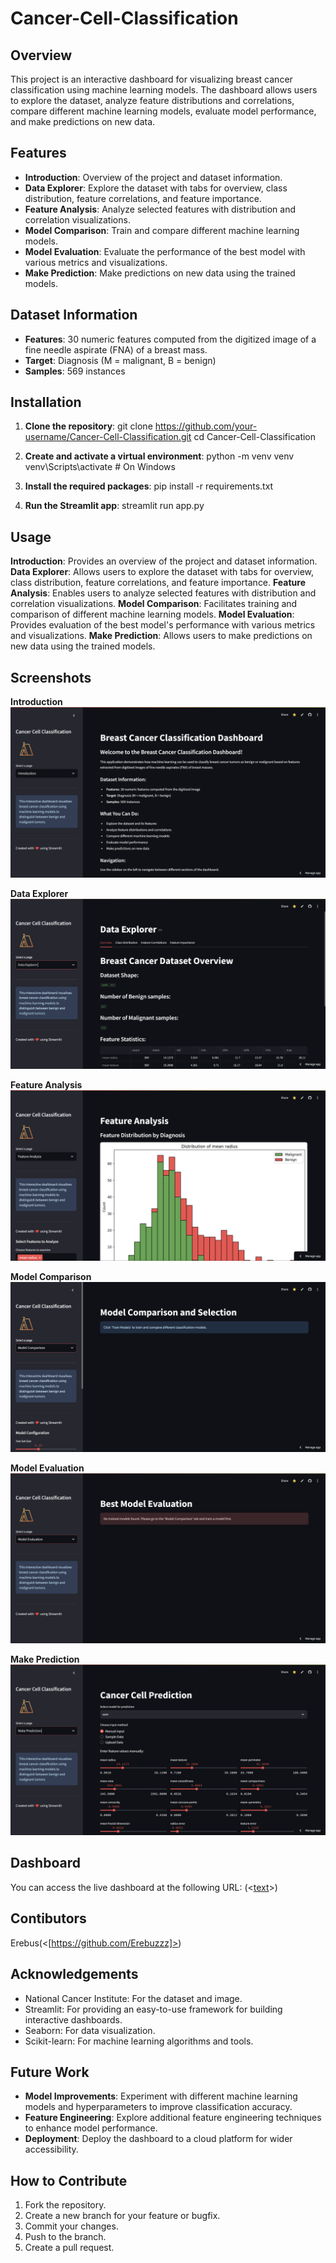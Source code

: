 # Cancer-Cell-Classification

## Overview

This project is an interactive dashboard for visualizing breast cancer classification using machine learning models. The dashboard allows users to explore the dataset, analyze feature distributions and correlations, compare different machine learning models, evaluate model performance, and make predictions on new data.

## Features

- **Introduction**: Overview of the project and dataset information.
- **Data Explorer**: Explore the dataset with tabs for overview, class distribution, feature correlations, and feature importance.
- **Feature Analysis**: Analyze selected features with distribution and correlation visualizations.
- **Model Comparison**: Train and compare different machine learning models.
- **Model Evaluation**: Evaluate the performance of the best model with various metrics and visualizations.
- **Make Prediction**: Make predictions on new data using the trained models.

## Dataset Information

- **Features**: 30 numeric features computed from the digitized image of a fine needle aspirate (FNA) of a breast mass.
- **Target**: Diagnosis (M = malignant, B = benign)
- **Samples**: 569 instances

## Installation

1. **Clone the repository**:
   git clone https://github.com/your-username/Cancer-Cell-Classification.git
   cd Cancer-Cell-Classification

2. **Create and activate a virtual environment**:
    python -m venv venv
    venv\Scripts\activate  # On Windows

3. **Install the required packages**:
    pip install -r requirements.txt

4. **Run the Streamlit app**:
    streamlit run app.py


## Usage

**Introduction**: Provides an overview of the project and dataset information.
**Data Explorer**: Allows users to explore the dataset with tabs for overview, class distribution, feature correlations, and feature importance.
**Feature Analysis**: Enables users to analyze selected features with distribution and correlation visualizations.
**Model Comparison**: Facilitates training and comparison of different machine learning models.
**Model Evaluation**: Provides evaluation of the best model's performance with various metrics and visualizations.
**Make Prediction**: Allows users to make predictions on new data using the trained models.


## Screenshots

**Introduction**
![Introduction](screenshots/Introduction.png)

**Data Explorer**
![Data Explorer](<screenshots/Data Explorer.png>)

**Feature Analysis**
![Feature Analysis](<screenshots/Feature Analysis.png>)

**Model Comparison**
![Model Comparison](<screenshots/Model Comparison.png>)

**Model Evaluation**
![Model Evaluation](<screenshots/Model Evaluation.png>)

**Make Prediction**
![Make Prediction](<screenshots/Make Prediction.png>)


## Dashboard

You can access the live dashboard at the following URL: (<[text](https://cancer-classification-dashboard.streamlit.app/)>)


## Contibutors

Erebus(<[https://github.com/Erebuzzz]>)


## Acknowledgements

- National Cancer Institute: For the dataset and image.
- Streamlit: For providing an easy-to-use framework for building interactive dashboards.
- Seaborn: For data visualization.
- Scikit-learn: For machine learning algorithms and tools.


## Future Work

- **Model Improvements**: Experiment with different machine learning models and hyperparameters to improve classification accuracy.
- **Feature Engineering**: Explore additional feature engineering techniques to enhance model performance.
- **Deployment**: Deploy the dashboard to a cloud platform for wider accessibility.


## How to Contribute

1. Fork the repository.
2. Create a new branch for your feature or bugfix.
3. Commit your changes.
4. Push to the branch.
5. Create a pull request.
